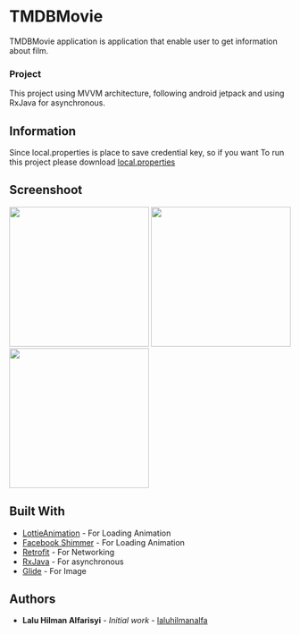 # TMDBMovie

TMDBMovie application is application that enable user to get information about film.

### Project 

This project using MVVM architecture,  following android jetpack and using RxJava for asynchronous.

## Information

Since local.properties is place to save credential key, so if you want To run this project please download [local.properties](https://drive.google.com/file/d/14Mc2oF5D6idhm3SKKT4_eikil6u1WqV6/view)

## Screenshoot
<img src="https://laluhilman.com/images/ssgenre.jpeg"  width="250"/> <img src="https://laluhilman.com/images/sslistmovie.jpeg"  width="250"/> <img src="https://laluhilman.com/images/ssmoviedetail.jpeg"  width="250"/>


## Built With

* [LottieAnimation](https://github.com/airbnb/lottie-android) - For Loading Animation
* [Facebook Shimmer](https://github.com/facebook/shimmer-android) - For Loading Animation
* [Retrofit](https://github.com/square/retrofit) - For Networking
* [RxJava](https://github.com/ReactiveX/RxJava) - For asynchronous 
* [Glide](https://github.com/bumptech/glide) - For Image  


## Authors
* **Lalu Hilman Alfarisyi** - *Initial work* - [laluhilmanalfa](https://github.com/laluhilmanalfa)



